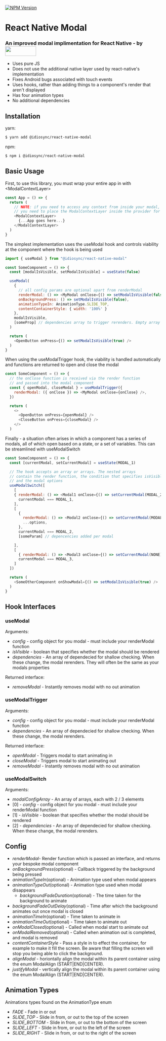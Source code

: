 [![NPM Version][npm-image]][npm-url]

# React Native Modal

<h3>An improved modal implimentation for React Native - by  <a href="https://www.npmjs.com/~idiosync"><img width="100px" height="31px" valign="middle" src="https://storage.googleapis.com/idiosync-web-images/telescope/idiosync_very_small_white_bg.png"></a></h3>

- Uses pure JS
- Does not use the additional native layer used by react-native's implementation
- Fixes Android bugs associated with touch events
- Uses hooks, rather than adding things to a component's render that aren't displayed
- Has four animation types
- No additional dependencies

## Installation

yarn:

```bash
$ yarn add @idiosync/react-native-modal
```

npm:

```bash
$ npm i @idiosync/react-native-modal
```

## Basic Usage

First, to use this library, you must wrap your entire app in with \<ModalContextLayer\>

```js
const App = () => {
  return (
    // NOTE: if you need to access any context from inside your modal, such as redux
    // you need to place the ModalContextLayer inside the provider for that context
    <ModalContextLayer>
      {...App goes here...}
    </ModalContextLayer>
  )
}
```

The simplest implementation uses the useModal hook and controls viability
at the component where the hook is being used

```js
import { useModal } from "@idiosync/react-native-modal"

const SomeComponent = () => {
  const [modalIsVisible, setModalIsVisible] = useState(false)

  useModal(
    {
      // all config params are optional apart from renderModal
      renderModal: () => <MyModal onClose={() => setModalIsVisible(false)} someProp={someProp} />,
      onBackgroundPress: () => setModalIsVisible(false),
      animationTypeIn: AnimationType.SLIDE_TOP,
      contentContainerStyle: { width: '100%' }
    },
    modalIsVisible,
    [someProp] // dependencies array to trigger rerenders. Empty array is passed by default
  )

  return (
    <OpenButton onPress={() => setModalIsVisible(true) />
  )
}
```

When using the useModalTrigger hook, the viability is handled automatically
and functions are returned to open and close the modal

```js
const SomeComponent = () => {
  // the onClose function is received via the render function
  // and passed into the modal component
  const { openModal, closeModal } = useModalTrigger({
    renderModal: ({ onClose }) => <MyModal onClose={onClose} />,
  })

  return (
    <>
      <OpenButton onPress={openModal} />
      <CloseButton onPress={closeModal} />
    </>
  )
```

Finally - a situation often arises in which a component has a series of
modals, all of which open based on a state, or a set of variables.
This can be streamlined with useModalSwitch

```js
const SomeComponent = () => {
  const [currentModal, setCurrentModal] = useState(MODAL_1)

  // The hook accepts an array or arrays. The nested arrays
  // contain the render function, the condition that specifies isVisible
  // and the modal options
  useModalSwitch([
    [
    { renderModal: () => <Modal1 onClose={() => setCurrentModal(MODAL_2)} /> },
      currentModal === MODAL_1,
    ],
    [
      {
        renderModal: () => <Modal2 onClose={() => setCurrentModal(MODAL_3)} someParam={someParam} />,
        ...options,
      },
      currentModal === MODAL_2,
      [someParam] // depencencies added per modal

    ],
    [
      { renderModal: () => <Modal3 onClose={() => setCurrentModal(NONE)} /> },
      currentModal === MODAL_3,
    ]
  ])

  return (
    <SomeOtherComponent onShowModal={() => setModalIsVisible(true) />
  )
}
```

## Hook Interfaces

### useModal

Arguments:

- _config_ - config object for you modal - must include your renderModal function
- _isVisible_ - boolean that specifies whether the modal should be rendered
- _dependencies_ - An array of dependecied for shallow checking. When these change, the modal rerenders. They will often be the same as your modals properties

Returned interface:

- _removeModal_ - Instantly removes modal with no out animation

### useModalTrigger

Arguments:

- _config_ - config object for you modal - must include your renderModal function
- _dependencies_ - An array of dependecied for shallow checking. When these change, the modal rerenders.

Returned interface:

- _openModal_ - Triggers modal to start animating in
- _closeModal_ - Triggers modal to start animating out
- _removeModal_ - Instantly removes modal with no out animation

### useModalSwitch

Arguments:

- _modalConfigArray_ - An array of arrays, each with 2 / 3 elements
- [0] - _config_ - config object for you modal - must include your renderModal function
- [1] - _isVisible_ - boolean that specifies whether the modal should be rendered
- [2] - _dependencies_ - An array of dependecied for shallow checking. When these change, the modal rerenders.

## Config

- _renderModal_- Render function which is passed an interface, and returns your bespoke modal component
- _onBackgroundPress_(optional) - Callback triggered by the background being pressed
- _animationTypeIn_(optional) - Animation type used when modal appears
- _animationTypeOut_(optional) - Animation type used when modal disappears
  - _backgroundFadeDuration_(optional) - The time taken for the background to animate
- _backgroundFadeOutDelay_(optional) - Time after which the background animates out once modal is closed
- _animationTimeIn_(optional) - Time taken to animate in
- _animationTimeOut_(optional) - Time taken to animate out
- _onModalClosed_(optional) - Called when modal start to animate out
- _onModalRemoved_(optional) - Called when animation out is completed, and modal is removed
- _contentContainerStyle_ - Pass a style in to effect the container, for example to make it fill the screen. Be aware that filling the screen will stop you being able to click the background.
- _alignModal_ - horiontally align the modal within its parent container using the enum ModalAlign (START|END|CENTER).
- _justifyModal_ - vertically align the modal within its parent container using the enum ModalAlign (START|END|CENTER).

## Animation Types

Animations types found on the AnimationType enum

- _FADE_ - Fade in or out
- _SLIDE_TOP_ - Slide in from, or out to the top of the screen
- _SLIDE_BOTTOM_ - Slide in from, or out to the bottom of the screen
- _SLIDE_LEFT_ - Slide in from, or out to the left of the screen
- _SLIDE_RIGHT_ - Slide in from, or out to the right of the screen

[npm-image]: https://img.shields.io/npm/v/@idiosync/react-native-modal
[npm-url]: https://www.npmjs.com/package/@idiosync/react-native-modal
